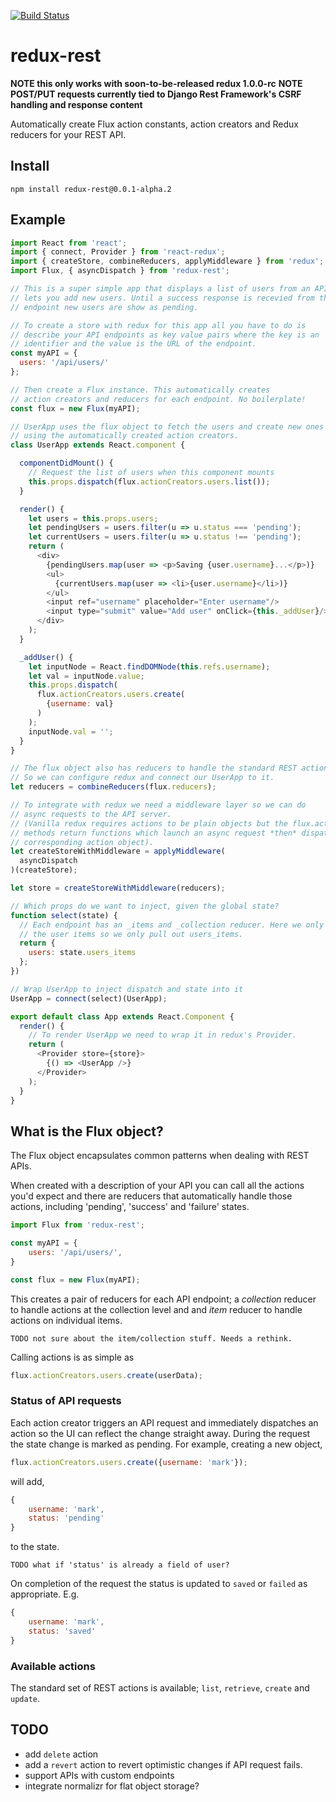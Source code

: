 [![Build Status](https://travis-ci.org/Kvoti/redux-rest.svg?branch=master)](https://travis-ci.org/Kvoti/redux-rest)

# redux-rest

**NOTE this only works with soon-to-be-released redux 1.0.0-rc**
**NOTE POST/PUT requests currently tied to Django Rest Framework's CSRF handling and response content**

Automatically create Flux action constants, action creators and Redux
reducers for your REST API.

## Install
```
npm install redux-rest@0.0.1-alpha.2
```

## Example
```js
import React from 'react';
import { connect, Provider } from 'react-redux';
import { createStore, combineReducers, applyMiddleware } from 'redux';
import Flux, { asyncDispatch } from 'redux-rest';

// This is a super simple app that displays a list of users from an API and
// lets you add new users. Until a success response is recevied from the API
// endpoint new users are show as pending.

// To create a store with redux for this app all you have to do is
// describe your API endpoints as key value pairs where the key is an
// identifier and the value is the URL of the endpoint.
const myAPI = {
  users: '/api/users/'
};

// Then create a Flux instance. This automatically creates
// action creators and reducers for each endpoint. No boilerplate!
const flux = new Flux(myAPI);

// UserApp uses the flux object to fetch the users and create new ones
// using the automatically created action creators.
class UserApp extends React.component {

  componentDidMount() {
    // Request the list of users when this component mounts
    this.props.dispatch(flux.actionCreators.users.list());
  }

  render() {
    let users = this.props.users;
    let pendingUsers = users.filter(u => u.status === 'pending');
    let currentUsers = users.filter(u => u.status !== 'pending');
    return (
      <div>
        {pendingUsers.map(user => <p>Saving {user.username}...</p>)}
        <ul>
          {currentUsers.map(user => <li>{user.username}</li>)}
        </ul>
        <input ref="username" placeholder="Enter username"/>
        <input type="submit" value="Add user" onClick={this._addUser}/>
      </div>
    );
  }

  _addUser() {
    let inputNode = React.findDOMNode(this.refs.username);
    let val = inputNode.value;
    this.props.dispatch(
      flux.actionCreators.users.create(
        {username: val}
      )
    );
    inputNode.val = '';
  }
}

// The flux object also has reducers to handle the standard REST actions
// So we can configure redux and connect our UserApp to it.
let reducers = combineReducers(flux.reducers);

// To integrate with redux we need a middleware layer so we can do
// async requests to the API server.
// (Vanilla redux requires actions to be plain objects but the flux.actionCreators
// methods return functions which launch an async request *then* dispatch the
// corresponding action object).
let createStoreWithMiddleware = applyMiddleware(
  asyncDispatch
)(createStore);

let store = createStoreWithMiddleware(reducers);

// Which props do we want to inject, given the global state?
function select(state) {
  // Each endpoint has an _items and _collection reducer. Here we only need
  // the user items so we only pull out users_items.
  return {
    users: state.users_items
  };
})

// Wrap UserApp to inject dispatch and state into it
UserApp = connect(select)(UserApp);

export default class App extends React.Component {
  render() {
    // To render UserApp we need to wrap it in redux's Provider.
    return (
      <Provider store={store}>
        {() => <UserApp />}
      </Provider>
    );
  }
}
```

## What is the Flux object?

The Flux object encapsulates common patterns when dealing with REST APIs.

When created with a description of your API you can call all the actions you'd
expect and there are reducers that automatically handle those actions, including
'pending', 'success' and 'failure' states.

```js
import Flux from 'redux-rest';

const myAPI = {
    users: '/api/users/',
}	   

const flux = new Flux(myAPI);
```

This creates a pair of reducers for each API endpoint; a _collection_
reducer to handle actions at the collection level and and _item_
reducer to handle actions on individual items.

    TODO not sure about the item/collection stuff. Needs a rethink.

Calling actions is as simple as

```js 
flux.actionCreators.users.create(userData);
```

### Status of API requests

Each action creator triggers an API request and immediately dispatches
an action so the UI can reflect the change straight away. During the
request the state change is marked as pending. For example, creating a
new object,

```js
flux.actionCreators.users.create({username: 'mark'});
```

will add,

```js
{
    username: 'mark',
    status: 'pending'
}
```

to the state.

    TODO what if 'status' is already a field of user?

On completion of the request the status is updated to ```saved``` or
```failed``` as appropriate. E.g.

```js
{
    username: 'mark',
    status: 'saved'
}
```

### Available actions

The standard set of REST actions is available; ```list```,
```retrieve```, ```create``` and ```update```.

## TODO
- add `delete` action
- add a `revert` action to revert optimistic changes if API request
fails.
- support APIs with custom endpoints
- integrate normalizr for flat object storage?
